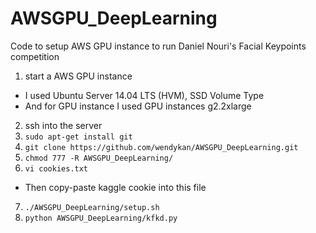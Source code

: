 AWSGPU_DeepLearning
===================

Code to setup AWS GPU instance to run Daniel Nouri's Facial Keypoints competition


1. start a AWS GPU instance
 - I used Ubuntu Server 14.04 LTS (HVM), SSD Volume Type 
 - And for GPU instance I used GPU instances g2.2xlarge
2. ssh into the server
3. ```sudo apt-get install git```
4. ```git clone https://github.com/wendykan/AWSGPU_DeepLearning.git```
5. ```chmod 777 -R AWSGPU_DeepLearning/```
6. ```vi cookies.txt```
  - Then copy-paste kaggle cookie into this file
7. ```./AWSGPU_DeepLearning/setup.sh ```
8. ```python AWSGPU_DeepLearning/kfkd.py```
